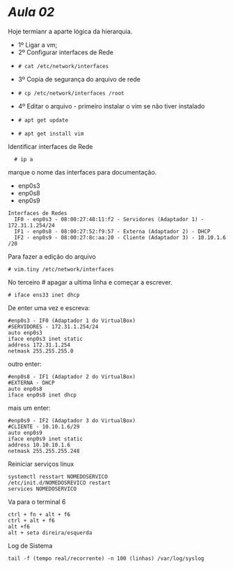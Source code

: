 # *Aula 02*

Hoje termianr a aparte lógica da hierarquia.

* 1º Ligar a vm;
* 2º Configurar interfaces de Rede
*     # cat /etc/network/interfaces
* 3º Copia de segurança do arquivo de rede
*     # cp /etc/network/interfaces /root
* 4º Editar o arquivo - primeiro instalar o vim se não tiver instalado
*     # apt get update 
*     # apt get install vim


Identificar interfaces de Rede
      
      # ip a

marque o nome das interfaces para documentação.

* enp0s3
* enp0s8
* enp0s9
~~~
Interfaces de Redes
  IF0 - enp0s3 - 08:00:27:48:11:f2 - Servidores (Adaptador 1) - 172.31.1.254/24
  IF1 - enp0s8 - 08:00:27:52:f9:57 - Externa (Adaptador 2) - DHCP
  IF2 - enp0s9 - 08:00:27:8c:aa:20 - Cliente (Adaptador 3) - 10.10.1.6 /20
~~~

Para fazer a edição do arquivo

    # vim.tiny /etc/network/interfaces

No terceiro # apagar a ultima linha e começar a escrever.
    
    # iface ens33 inet dhcp

De enter uma vez e escreva:
~~~
#enp0s3 - IF0 (Adaptador 1 do VirtualBox)
#SERVIDORES - 172.31.1.254/24
auto enp0s3
iface enp0s3 inet static
address 172.31.1.254
netmask 255.255.255.0
~~~
outro enter:
~~~
#enp0s8 - IF1 (Adaptador 2 do VirtualBox)
#EXTERNA - DHCP
auto enp0s8
iface enp0s8 inet dhcp
~~~
mais um enter:
~~~
#enp0s9 - IF2 (Adaptador 3 do VirtualBox)
#CLIENTE - 10.10.1.6/29
auto enp0s9
iface enp0s9 inet static
address 10.10.10.1.6
netmask 255.255.255.248
~~~
Reiniciar serviços linux
~~~
systemctl resstart NOMEDOSERVICO
/etc/init.d/NOMEDOSREVICO restart
services NOMEDOSERVICO 
~~~

Va para o terminal 6 
~~~
ctrl + fn + alt + f6
ctrl + alt + f6
alt +f6
alt + seta direira/esquerda
~~~
Log de Sistema
~~~
tail -f (tempo real/recorrente) -n 100 (linhas) /var/log/syslog
~~~
